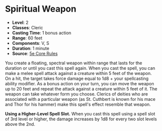 # Spiritual Weapon

- **Level**: 2
- **Classes**: Cleric
- **Casting Time**: 1 bonus action
- **Range**: 60 feet
- **Components**: V, S
- **Duration**: 1 minute
- **Source**: [5e Core Rules](http://dnd.wizards.com/articles/features/systems-reference-document-srd)

You create a floating, spectral weapon within range that lasts for the duration or until you cast this spell again. When you cast the spell, you can make a melee spell attack against a creature within 5 feet of the weapon. On a hit, the target takes force damage equal to 1d8 + your spellcasting ability modifier. As a bonus action on your turn, you can move the weapon up to 20 feet and repeat the attack against a creature within 5 feet of it. The weapon can take whatever form you choose. Clerics of deities who are associated with a particular weapon (as St. Cuthbert is known for his mace and Thor for his hammer) make this spell's effect resemble that weapon.

**Using a Higher-Level Spell Slot.** When you cast this spell using a spell slot of 3rd level or higher, the damage increases by 1d8 for every two slot levels above the 2nd.
